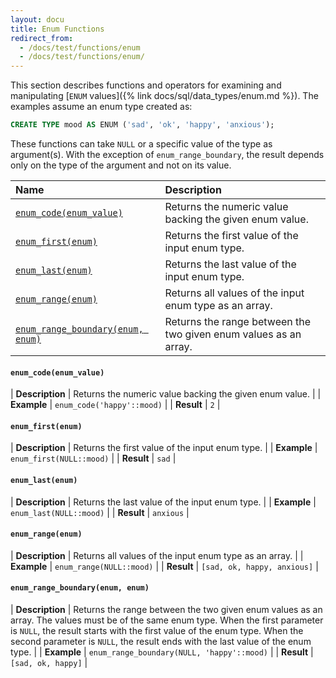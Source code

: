 ```yaml
---
layout: docu
title: Enum Functions
redirect_from:
  - /docs/test/functions/enum
  - /docs/test/functions/enum/
---
```


<!-- markdownlint-disable MD001 -->

This section describes functions and operators for examining and manipulating [`ENUM` values]({% link docs/sql/data_types/enum.md %}).
The examples assume an enum type created as:

```sql
CREATE TYPE mood AS ENUM ('sad', 'ok', 'happy', 'anxious');
```

These functions can take `NULL` or a specific value of the type as argument(s).
With the exception of `enum_range_boundary`, the result depends only on the type of the argument and not on its value.

| Name | Description |
|:--|:-------|
| [`enum_code(enum_value)`](#enum_codeenum_value) | Returns the numeric value backing the given enum value. |
| [`enum_first(enum)`](#enum_firstenum) | Returns the first value of the input enum type. |
| [`enum_last(enum)`](#enum_lastenum) | Returns the last value of the input enum type. |
| [`enum_range(enum)`](#enum_rangeenum) | Returns all values of the input enum type as an array. |
| [`enum_range_boundary(enum, enum)`](#enum_range_boundaryenum-enum) | Returns the range between the two given enum values as an array. |

#### `enum_code(enum_value)`

<div class="nostroke_table"></div>

| **Description** | Returns the numeric value backing the given enum value. |
| **Example** | `enum_code('happy'::mood)` |
| **Result** | `2` |

#### `enum_first(enum)`

<div class="nostroke_table"></div>

| **Description** | Returns the first value of the input enum type. |
| **Example** | `enum_first(NULL::mood)` |
| **Result** | `sad` |

#### `enum_last(enum)`

<div class="nostroke_table"></div>

| **Description** | Returns the last value of the input enum type. |
| **Example** | `enum_last(NULL::mood)` |
| **Result** | `anxious` |

#### `enum_range(enum)`

<div class="nostroke_table"></div>

| **Description** | Returns all values of the input enum type as an array. |
| **Example** | `enum_range(NULL::mood)` |
| **Result** | `[sad, ok, happy, anxious]` |

#### `enum_range_boundary(enum, enum)`

<div class="nostroke_table"></div>

| **Description** | Returns the range between the two given enum values as an array. The values must be of the same enum type. When the first parameter is `NULL`, the result starts with the first value of the enum type. When the second parameter is `NULL`, the result ends with the last value of the enum type. |
| **Example** | `enum_range_boundary(NULL, 'happy'::mood)` |
| **Result** | `[sad, ok, happy]` |
